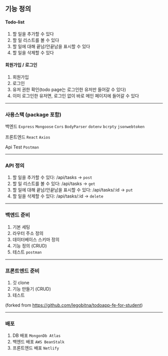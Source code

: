 ## 기능 정의

#### Todo-list

1. 할 일을 추가할 수 있다
2. 할 일 리스트를 볼 수 있다
3. 할 일에 대해 끝남/안끝남을 표시할 수 있다
4. 할 일을 삭제할 수 있다

#### 회원가입 / 로그인

1. 회원가입
2. 로그인
3. 유저 권한 확인(todo page는 로그인한 유저만 들어갈 수 있다)
4. 이미 로그인한 유저면, 로그인 없이 바로 메인 페이지에 들어갈 수 있다

---

### 사용스택 (package 포함)

백엔드 `Express` `Mongoose` `Cors` `BodyParser` `dotenv` `bcrpty` `jsonwebtoken`

프론트엔드 `React` `Axios`

Api Test `Postman`

---

### API 정의

1. 할 일을 추가할 수 있다: /api/tasks -> `post`
2. 할 일 리스트를 볼 수 있다: /api/tasks -> `get`
3. 할 일에 대해 끝남/안끝남을 표시할 수 있다: /api/tasks/:id -> `put`
4. 할 일을 삭제할 수 있다: /api/tasks/:id -> `delete`

---

### 백엔드 준비

1. 기본 세팅
2. 라우터 주소 정의
3. 데이터베이스 스키마 정의
4. 기능 정의 (CRUD)
5. 테스트 `postman`

---

### 프론트엔드 준비

1. 깃 clone
2. 기능 만들기 (CRUD)
3. 테스트

(forked from https://github.com/legobitna/todoapp-fe-for-student)

---

### 배포

1. DB 배포 `MongonDb Atlas`
2. 백엔드 배포 `AWS BeanStalk`
3. 프론트엔드 배포 `Netlify`
